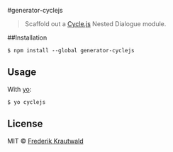 #generator-cyclejs

> Scaffold out a [Cycle.js] Nested Dialogue module.

##Installation

```shell
$ npm install --global generator-cyclejs
```

## Usage

With [yo]:

```shell
$ yo cyclejs
```

## License

MIT © [Frederik Krautwald](https://github.com/Frikki)

[Cycle.js]: http://cycle.js.org
[Yo]: https://github.com/yeoman/yo
